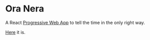 # Ora Nera

A React [Progressive Web App](https://en.wikipedia.org/wiki/Progressive_Web_Apps) to tell the time in the only right way.

[Here](https://jackdbd.github.io/ora-nera) it is.
